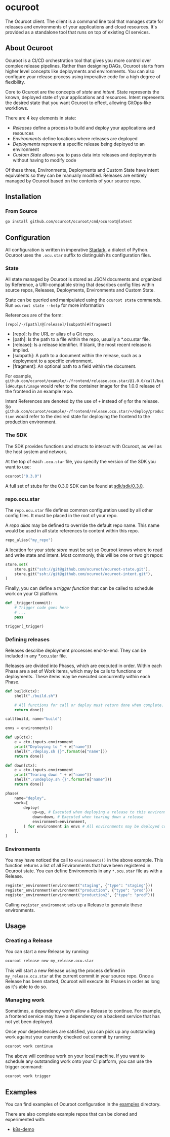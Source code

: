 # ocuroot

The Ocuroot client. The client is a command line tool that manages state for
releases and environments of your applications and cloud resources. It's provided
as a standalone tool that runs on top of existing CI services.

## About Ocuroot

Ocuroot is a CI/CD orchestration tool that gives you more control over complex release pipelines. Rather than
designing DAGs, Ocuroot starts from higher level concepts like deployments and environments. You can also configure
your release process using imperative code for a high degree of flexibility.

Core to Ocuroot are the concepts of *state* and *intent*. State represents the known, deployed state of your
applications and resources. Intent represents the desired state that you want Ocuroot to effect, allowing
GitOps-like workflows.

There are 4 key elements in state:

* *Releases* define a process to build and deploy your applications and resources
* *Environments* define locations where releases are deployed
* *Deployments* represent a specific release being deployed to an environment
* *Custom State* allows you to pass data into releases and deployments without having to modify code

Of these three, Environments, Deployments and Custom State have intent equivalents so they can be manually modified.
Releases are entirely managed by Ocuroot based on the contents of your source repo.

## Installation

### From Source

```bash
go install github.com/ocuroot/ocuroot/cmd/ocuroot@latest
```

## Configuration

All configuration is written in imperative [Starlark](https://github.com/bazelbuild/starlark),
a dialect of Python. Ocuroot uses the `.ocu.star` suffix to distinguish its
configuration files.

### State

All state managed by Ocuroot is stored as JSON documents and organized by Reference, a URI-compatible string
that describes config files within source repos, Releases, Deployments, Environments and Custom State.

State can be queried and manipulated using the `ocuroot state` commands. Run `ocuroot state --help` for more
information

References are of the form:

```
[repo]/-/[path]/@[release]/[subpath]#[fragment]
```

* [repo]: Is the URL or alias of a Git repo.
* [path]: Is the path to a file within the repo, usually a *.ocu.star file.
* [release]: Is a release identifier. If blank, the most recent release is implied.
* [subpath]: A path to a document within the release, such as a deployment to a specific environment.
* [fragment]: An optional path to a field within the document.

For example, `github.com/ocuroot/example/-/frontend/release.ocu.star/@1.0.0/call/build#output/image` would
refer to the container image for the 1.0.0 release of the frontend in an example repo.

Intent References are denoted by the use of `+` instead of `@` for the release. So
`github.com/ocuroot/example/-/frontend/release.ocu.star/+/deploy/production` would
refer to the desired state for deploying the frontend to the production environment.

### The SDK

The SDK provides functions and structs to interact with Ocuroot, as well as the host system and network.

At the top of each `.ocu.star` file, you specify the version of the SDK you want to use:

```python
ocuroot("0.3.0")
```

A full set of stubs for the 0.3.0 SDK can be found at [sdk/sdk/0.3.0](sdk/sdk/0.3.0).

### repo.ocu.star

The `repo.ocu.star` file defines common configuration used by all other config files.
It must be placed in the root of your repo.

A *repo alias* may be defined to override the default repo name. This name would be used in all state references
to content within this repo.

```python
repo_alias("my_repo")
```

A location for your *state store* must be set so Ocuroot knows where to read and write state and intent. Most
commonly, this will be one or two git repos:

```python
store.set(
    store.git("ssh://git@github.com/ocuroot/ocuroot-state.git"),
    store.git("ssh://git@github.com/ocuroot/ocuroot-intent.git"),
)
```

Finally, you can define a *trigger function* that can be called to schedule work on your CI platform.

```python
def _trigger(commit):
    # Trigger code goes here
    # ...
    pass

trigger(_trigger)
```

### Defining releases

Releases describe deployment processes end-to-end. They can be included in any *.ocu.star file.

Releases are divided into Phases, which are executed in order. Within each Phase are a set of Work items,
which may be calls to functions or deployments. These items may be executed concurrently within each Phase.

```python
def build(ctx):
    shell("./build.sh")

    # All functions for call or deploy must return done when complete.
    return done()

call(build, name="build")

envs = environments()

def up(ctx):
    e = ctx.inputs.environment
    print("Deploying to " + e["name"])
    shell("./deploy.sh {}".format(e["name"]))
    return done()

def down(ctx):
    e = ctx.inputs.environment
    print("Tearing down " + e["name"])
    shell("./undeploy.sh {}".format(e["name"]))
    return done()

phase(
    name="deploy",
    work=[
        deploy(
            up=up, # Executed when deploying a release to this environment
            down=down, # Executed when tearing down a release
            environment=environment,
        ) for environment in envs # All environments may be deployed concurrently
    ],
)
```

### Environments

You may have noticed the call to `environments()` in the above example. This function returns a list of
all Environments that have been registered in Ocuroot state. You can define Environments in any `*.ocu.star`
file as with a Release.

```python
register_environment(environment("staging", {"type": "staging"}))
register_environment(environment("production", {"type": "prod"}))
register_environment(environment("production2", {"type": "prod"}))
```

Calling `register_environment` sets up a Release to generate these environments.

## Usage

### Creating a Release

You can start a new Release by running:

```bash
ocuroot release new my_release.ocu.star
```

This will start a new Release using the process defined in `my_release.ocu.star` at the current commit in your source repo. 
Once a Release has been started, Ocuroot will execute its Phases in order as long as it's able to do so.

### Managing work

Sometimes, a dependency won't allow a Release to continue. For example, a frontend service may have a dependency on a backend
service that has not yet been deployed.

Once your dependencies are satisfied, you can pick up any outstanding work against your currently checked out commit by running:

```bash
ocuroot work continue
```

The above will continue work on your local machine. If you want to schedule any outstanding work onto your CI platform, 
you can use the trigger command:

```bash
ocuroot work trigger
```

## Examples

You can find examples of Ocuroot configuration in the [examples](examples) directory.

There are also complete example repos that can be cloned and experimented with:

* [k8s-demo](https://github.com/ocuroot/k8s-demo)

